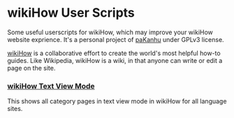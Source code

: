 wikiHow User Scripts
====================

Some useful userscripts for wikiHow, which may improve your wikiHow website
exprience. It's a personal project of [paKanhu](https://github.com/paKanhu)
under GPLv3 license.

[wikiHow](http://www.wikihow.com) is a collaborative effort to create the
world's most helpful how-to guides. Like Wikipedia, wikiHow is a wiki, in that
anyone can write or edit a page on the site.


### [wikiHow Text View Mode](https://github.com/paKanhu/wikiHow-userscripts/tree/master/Text%20View%20Mode)

This shows all category pages in text view mode in wikiHow for all language
sites.
